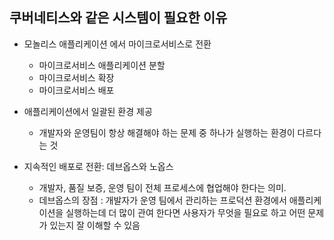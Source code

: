 ## 쿠버네티스와 같은 시스템이 필요한 이유
- 모놀리스 애플리케이션 에서 마이크로서비스로 전환
  - 마이크로서비스 애플리케이션 분할
  - 마이크로서비스 확장
  - 마이크로서비스 배포

- 애플리케이션에서 일괄된 환경 제공
  - 개발자와 운영팀이 항상 해결해야 하는 문제 중 하나가 실행하는 환경이 다르다는 것

- 지속적인 배포로 전환: 데브옵스와 노옵스
  - 개발자, 품질 보증, 운영 팀이 전체 프로세스에 협업해야 한다는 의미.
  - 데브옵스의 장점 : 개발자가 운영 팀에서 관리하는 프로덕션 환경에서 애플리케이션을 실행하는데 더 많이 관여 한다면 사용자가 무엇을 필요로 하고 어떤 문제가 있는지 잘 이해할 수 있음
